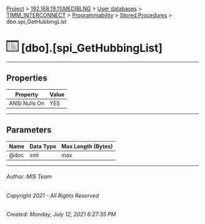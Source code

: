 #### 

[Project](../../../../../index.md) > [192.168.19.11\\MEDIBLNG](../../../../index.md) > [User databases](../../../index.md) > [TIMM_INTERCONNECT](../../index.md) > [Programmability](../index.md) > [Stored Procedures](Stored_Procedures.md) > dbo.spi_GetHubbingList

# ![Stored Procedures](../../../../../Images/StoredProcedure32.png) [dbo].[spi_GetHubbingList]

---

## <a name="#properties"></a>Properties

| Property | Value |
|---|---|
| ANSI Nulls On | YES |


---

## <a name="#parameters"></a>Parameters

| Name | Data Type | Max Length (Bytes) |
|---|---|---|
| @doc | xml | max |


---

###### Author:  MIS Team

###### Copyright 2021 - All Rights Reserved

###### Created: Monday, July 12, 2021 6:27:35 PM

